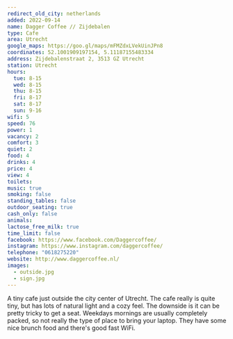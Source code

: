 ```yaml
---
redirect_old_city: netherlands
added: 2022-09-14
name: Dagger Coffee // Zijdebalen
type: Cafe
area: Utrecht
google_maps: https://goo.gl/maps/mFMZdxLVekUinJPn8
coordinates: 52.1001909197154, 5.11187155483334
address: Zijdebalenstraat 2, 3513 GZ Utrecht
station: Utrecht
hours:
  tue: 8-15
  wed: 8-15
  thu: 8-15
  fri: 8-17
  sat: 8-17
  sun: 9-16
wifi: 5
speed: 76
power: 1
vacancy: 2
comfort: 3
quiet: 2
food: 4
drinks: 4
price: 4
view: 4
toilets: 
music: true
smoking: false
standing_tables: false
outdoor_seating: true
cash_only: false
animals: 
lactose_free_milk: true
time_limit: false
facebook: https://www.facebook.com/Daggercoffee/
instagram: https://www.instagram.com/daggercoffee/
telephone: "0618275220"
website: http://www.daggercoffee.nl/
images:
  - outside.jpg
  - sign.jpg
---
```


A tiny cafe just outside the city center of Utrecht. The cafe really is quite tiny, but has lots of natural light and a cozy feel. The downside is it can be pretty tricky to get a seat. Weekdays mornings are usually completely packed, so not really the type of place to bring your laptop. They have some nice brunch food and there's good fast WiFi.
